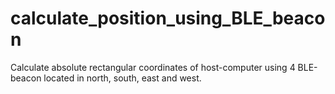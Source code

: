 # calculate_position_using_BLE_beacon
Calculate absolute rectangular coordinates of host-computer using 4 BLE-beacon located in north, south, east and west.
